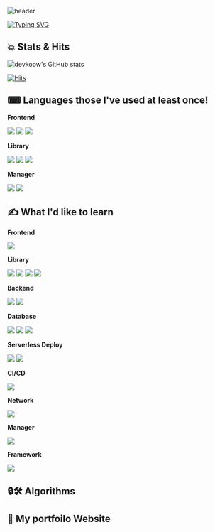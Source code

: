 ![header](https://capsule-render.vercel.app/api?type=waving&height=160&color=036ffc)

[![Typing SVG](https://readme-typing-svg.demolab.com?font=Alkatra&weight=600&pause=1000&color=F7D434&center=true&vCenter=true&random=false&width=435&lines=See+anything+you+want+on+devkoow's+GItHub)](https://git.io/typing-svg)

## 💥 Stats & Hits

![devkoow's GitHub stats](https://github-readme-stats.vercel.app/api?username=devkoow&show_icons=true&theme=radical)

[![Hits](https://hits.seeyoufarm.com/api/count/incr/badge.svg?url=https%3A%2F%2Fgithub.com%2Fgjbae1212%2Fhit-counter&count_bg=%23387BF1&title_bg=%23F1C224&icon=&icon_color=%23000000&title=GitHub+Hits%21&edge_flat=false)](https://hits.seeyoufarm.com)

## ⌨ Languages those I've used at least once!

<!-- Frontend -->
<p><strong>Frontend</strong></p>
<div>
    <img src="https://img.shields.io/badge/HTML5-E34F26?style=flat-square&logo=html5&logoColor=white"> 
    <img src="https://img.shields.io/badge/CSS3-1572B6?style=flat-square&logo=css3&logoColor=white"> 
    <img src="https://img.shields.io/badge/JavaScript-F7DF1E?style=flat-square&logo=javascript&logoColor=black"> 
</div>

<!-- Library -->
<p><strong>Library</strong></p>
<div>
    <img src="https://img.shields.io/badge/React-61DAFB?style=flat-square&logo=React&logoColor=black">
    <img src="https://img.shields.io/badge/PostCSS-DD3A0A?style=flat-square&logo=postcss&logoColor=white">
    <img src="https://img.shields.io/badge/BOOTSTRAP-7952B3?style=flat-square&logo=bootstrap&logoColor=white">
</div>

<!-- Manager -->
<p><strong>Manager</strong></p>
<div>
    <img src="https://img.shields.io/badge/GitHub-181717?style=flat-square&logo=github&logoColor=white">
    <img src="https://img.shields.io/badge/Git-F05032?style=flat-square&logo=git&logoColor=white">
</div>

## ✍ What I'd like to learn

<p><strong>Frontend</strong></p>
<div>
    <img src="https://img.shields.io/badge/TypeScript-3178C6?style=flat-square&logo=typescript&logoColor=white">
</div>

<p><strong>Library</strong></p>
<div> 
    <img src="https://img.shields.io/badge/D3.js-F9A03C?style=flat-square&logo=d3.js&logoColor=white"> 
    <img src="https://img.shields.io/badge/Tailwind CSS-06B6D4?style=flat-square&logo=TailwindCSS&logoColor=white"> 
    <img src="https://img.shields.io/badge/MUI-007FFF?style=flat-square&logo=MUI&logoColor=white"> 
    <img src="https://img.shields.io/badge/Ant Design-0170FE?style=flat-square&logo=Antdesign&logoColor=black"> 
</div>

<!-- Backend -->
<p><strong>Backend</strong></p>
<div>
     <img src="https://img.shields.io/badge/JAVA-ffffff?style=flat-square&logo=java&logoColor=white">
     <img src="https://img.shields.io/badge/Node.js-339933?style=flat-square&logo=node.js&logoColor=white">
</div>

<!-- Database -->
<p><strong>Database</strong></p>
<div>
    <img src="https://img.shields.io/badge/Firebase-FFCA28?style=flat-square&logo=firebase&logoColor=black"> 
    <img src="https://img.shields.io/badge/MongoDB-47A248?style=flat-square&logo=mongodb&logoColor=white">
    <img src="https://img.shields.io/badge/AWS S3-569A31?style=flat-square&logo=amazons3&logoColor=white">
    
</div>

<!-- Deployment -->
<p><strong>Serverless Deploy</strong></p>
<div>
    <img src="https://img.shields.io/badge/Vercel-000000?style=flat-square&logo=vercel&logoColor=white"> 
    <img src="https://img.shields.io/badge/netlify-00C7B7?style=flat-square&logo=netlify&logoColor=white"> 
</div>

<!-- CI/CD -->
<p><strong>CI/CD</strong></p>
<div>
    <img src="https://img.shields.io/badge/Gitlab-FC6D26?style=flat-square&logo=gitlab&logoColor=white"> 
</div>

<!-- Network -->
<p><strong>Network</strong></p>
<div>
    <img src="https://img.shields.io/badge/Amazon CDN-1d1f24?style=flat-square&logo=amazon&logoColor=white"> 
</div>

<!-- Manager -->
<p><strong>Manager</strong></p>
<div>
    <img src="https://img.shields.io/badge/Redux-764ABC?style=flat-square&logo=redux&logoColor=white"> 
</div>

<!-- Framework -->
<p><strong>Framework</strong></p>
<div>
    <img src="https://img.shields.io/badge/Vue.js-4FC08D?style=flat-square&logo=Vue.js&logoColor=black"> 
</div>

## 🔒🛠 Algorithms

## 🤔 My portfoilo Website

